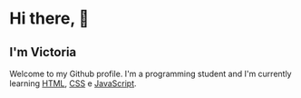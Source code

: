 # Hi there, 👋 
## I'm Victoria 

Welcome to my Github profile. 
I'm a programming student and I'm currently learning [HTML](https://www.w3schools.com/html/), [CSS](https://www.w3schools.com/css/) e [JavaScript](https://www.w3schools.com/js/).
